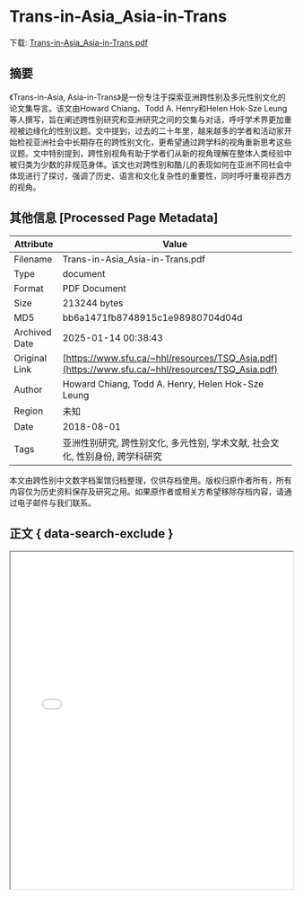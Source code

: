 # Trans-in-Asia_Asia-in-Trans

<!-- tcd_download_link -->
下载: [Trans-in-Asia_Asia-in-Trans.pdf](Trans-in-Asia_Asia-in-Trans.pdf)
<!-- tcd_download_link_end -->

## 摘要

<!-- tcd_abstract -->
《Trans-in-Asia, Asia-in-Trans》是一份专注于探索亚洲跨性别及多元性别文化的论文集导言。该文由Howard Chiang、Todd A. Henry和Helen Hok-Sze Leung等人撰写，旨在阐述跨性别研究和亚洲研究之间的交集与对话，呼吁学术界更加重视被边缘化的性别议题。文中提到，过去的二十年里，越来越多的学者和活动家开始检视亚洲社会中长期存在的跨性别文化，更希望通过跨学科的视角重新思考这些议题。文中特别提到，跨性别视角有助于学者们从新的视角理解在整体人类经验中被归类为少数的非规范身体。该文也对跨性别和酷儿的表现如何在亚洲不同社会中体现进行了探讨，强调了历史、语言和文化复杂性的重要性，同时呼吁重视非西方的视角。

<!-- tcd_abstract_end -->

## 其他信息 [Processed Page Metadata]

| Attribute       | Value                                  |
|-----------------|----------------------------------------|
| Filename        | Trans-in-Asia_Asia-in-Trans.pdf                             |
| Type            | document                                 |
| Format          | PDF Document                               |
| Size            | 213244 bytes                           |
| MD5             | bb6a1471fb8748915c1e98980704d04d                                  |
| Archived Date   | 2025-01-14 00:38:43                             |
| Original Link   | [https://www.sfu.ca/~hhl/resources/TSQ_Asia.pdf](https://www.sfu.ca/~hhl/resources/TSQ_Asia.pdf)                         |
| Author          | Howard Chiang, Todd A. Henry, Helen Hok-Sze Leung                               |
| Region          | 未知                               |
| Date            | 2018-08-01                                 |
| Tags            | 亚洲性别研究, 跨性别文化, 多元性别, 学术文献, 社会文化, 性别身份, 跨学科研究                                 |

本文由跨性别中文数字档案馆归档整理，仅供存档使用。版权归原作者所有，所有内容仅为历史资料保存及研究之用。如果原作者或相关方希望移除存档内容，请通过电子邮件与我们联系。

## 正文 { data-search-exclude }

<!-- tcd_main_text -->
<iframe src="../Trans-in-Asia_Asia-in-Trans.pdf" width="100%" height="600px">
    <p>无法显示PDF，请下载查看。</p>
</iframe>
<!-- tcd_main_text_end -->

